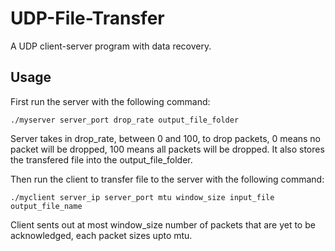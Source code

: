 # UDP-File-Transfer

A UDP client-server program with data recovery.

## Usage

First run the server with the following command:

```
./myserver server_port drop_rate output_file_folder
```
Server takes in drop_rate, between 0 and 100, to drop packets, 0 means no packet will be dropped, 100 means all packets will be dropped.
It also stores the transfered file into the output_file_folder.

Then run the client to transfer file to the server with the following command:

```
./myclient server_ip server_port mtu window_size input_file output_file_name
```

Client sents out at most window_size number of packets that are yet to be acknowledged, each packet sizes upto mtu.
